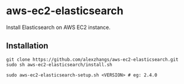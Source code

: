 # aws-ec2-elasticsearch

Install Elasticsearch on AWS EC2 instance.

## Installation

```
git clone https://github.com/alexzhangs/aws-ec2-elasticsearch.git
sudo sh aws-ec2-elasticsearch/install.sh

sudo aws-ec2-elasticsearch-setup.sh <VERSION> # eg: 2.4.0
```
